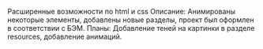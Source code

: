 Расширенные возможности по html и css
Описание: Анимированы некоторые элементы, добавлены новые разделы, проект был оформлен в соответствии с БЭМ.
Планы: Добавление теней на картинки в разделе resources, добавление анимаций.
